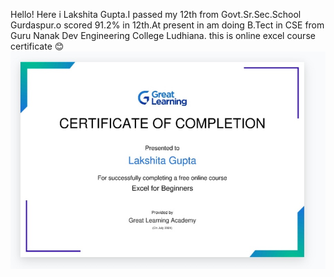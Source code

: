 Hello! Here i Lakshita Gupta.I passed my 12th from Govt.Sr.Sec.School Gurdaspur.o scored 91.2% in 12th.At present in am doing B.Tect in CSE from Guru Nanak Dev Engineering College Ludhiana.
this is online excel course certificate 😊
![Excel certificate](IMG_20240722_144122.jpg)

